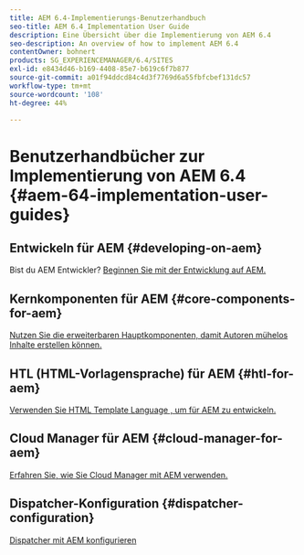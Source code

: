 ```yaml
---
title: AEM 6.4-Implementierungs-Benutzerhandbuch
seo-title: AEM 6.4 Implementation User Guide
description: Eine Übersicht über die Implementierung von AEM 6.4
seo-description: An overview of how to implement AEM 6.4
contentOwner: bohnert
products: SG_EXPERIENCEMANAGER/6.4/SITES
exl-id: e8434d46-b169-4408-85e7-b619c6f7b877
source-git-commit: a01f94ddcd84c4d3f7769d6a55fbfcbef131dc57
workflow-type: tm+mt
source-wordcount: '108'
ht-degree: 44%

---
```


# Benutzerhandbücher zur Implementierung von AEM 6.4 {#aem-64-implementation-user-guides}

## Entwickeln für AEM {#developing-on-aem}

Bist du AEM Entwickler? [Beginnen Sie mit der Entwicklung auf AEM.](/help/sites-developing/home.md)

## Kernkomponenten für AEM {#core-components-for-aem}

[Nutzen Sie die erweiterbaren Hauptkomponenten, damit Autoren mühelos Inhalte erstellen können.](https://docs.adobe.com/content/help/de-DE/experience-manager-core-components/using/introduction.html)

## HTL (HTML-Vorlagensprache) für AEM {#htl-for-aem}

[Verwenden Sie HTML Template Language , um für AEM zu entwickeln.](https://docs.adobe.com/content/help/de-DE/experience-manager-htl/using/overview.html)

## Cloud Manager für AEM {#cloud-manager-for-aem}

[Erfahren Sie, wie Sie Cloud Manager mit AEM verwenden.](https://experienceleague.adobe.com/docs/experience-manager-cloud-manager/using/introduction-to-cloud-manager.html?lang=de)

## Dispatcher-Konfiguration {#dispatcher-configuration}

[Dispatcher mit AEM konfigurieren](https://docs.adobe.com/content/help/de-DE/experience-manager-dispatcher/using/dispatcher.html)
